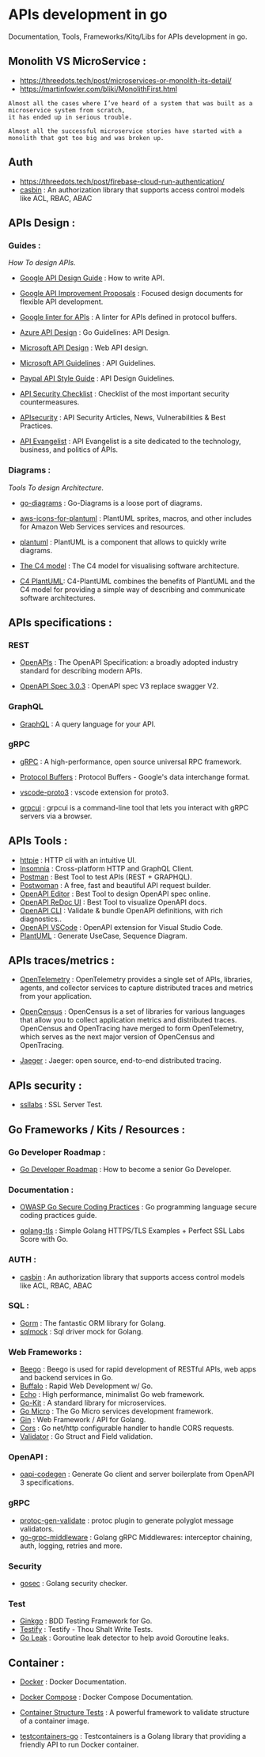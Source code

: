 # APIs development in go
Documentation, Tools, Frameworks/Kitq/Libs for APIs development in go.



## Monolith VS MicroService  :

 * https://threedots.tech/post/microservices-or-monolith-its-detail/
 * https://martinfowler.com/bliki/MonolithFirst.html

```
Almost all the cases where I’ve heard of a system that was built as a microservice system from scratch, 
it has ended up in serious trouble.

Almost all the successful microservice stories have started with a monolith that got too big and was broken up.

```
 
## Auth
 * https://threedots.tech/post/firebase-cloud-run-authentication/
 * [casbin](https://casbin.org/) : An authorization library that supports access control models like ACL, RBAC, ABAC



## APIs Design :

### Guides :

 *How To design APIs.*

* [Google API Design Guide](https://cloud.google.com/apis/design) : How to write API.
* [Google API Improvement Proposals](https://aip.dev) : Focused design documents for flexible API development.
* [Google linter for APIs](https://github.com/googleapis/api-linter) : A linter for APIs defined in protocol buffers.
* [Azure API Design](https://azure.github.io/azure-sdk/golang_design.html) : Go Guidelines: API Design.
* [Microsoft API Design](https://docs.microsoft.com/en-us/azure/architecture/best-practices/api-design) : Web API design.
* [Microsoft API Guidelines](https://github.com/microsoft/api-guidelines/blob/vNext/Guidelines.md) :  API Guidelines.
* [Paypal API Style Guide](https://github.com/paypal/api-standards/blob/master/api-style-guide.md) : API Design Guidelines.
* [API Security Checklist](https://github.com/shieldfy/API-Security-Checklist) : Checklist of the most important security countermeasures.
* [APIsecurity](https://apisecurity.io/) : API Security Articles, News, Vulnerabilities & Best Practices.

* [API Evangelist](http://apievangelist.com/) : API Evangelist is a site dedicated to the technology, business, and politics of APIs.

### Diagrams :

 *Tools To design Architecture.*

* [go-diagrams](https://github.com/blushft/go-diagrams) : Go-Diagrams is a loose port of diagrams.
* [aws-icons-for-plantuml](https://github.com/awslabs/aws-icons-for-plantuml) : PlantUML sprites, macros, and other includes for Amazon Web Services services and resources.
* [plantuml](https://plantuml.com/) : PlantUML is a component that allows to quickly write diagrams.
* [The C4 model](https://c4model.com/) : The C4 model for visualising software architecture.

* [C4 PlantUML](https://github.com/RicardoNiepel/C4-PlantUML): C4-PlantUML combines the benefits of PlantUML and the C4 model for providing a simple way of describing and communicate software architectures.

## APIs specifications :

### REST
* [OpenAPIs](https://www.openapis.org/) : The OpenAPI Specification: a broadly adopted industry standard for describing modern APIs.

* [OpenAPI Spec 3.0.3](https://github.com/OAI/OpenAPI-Specification/blob/master/versions/3.0.3.md#infoObject) : OpenAPI spec V3 replace swagger V2.

### GraphQL

* [GraphQL](https://graphql.org/) : A query language for your API.

### gRPC

* [gRPC](https://grpc.io/) : A high-performance, open source universal RPC framework.
* [Protocol Buffers](https://github.com/protocolbuffers/protobuf) : Protocol Buffers - Google's data interchange format.
* [vscode-proto3](https://github.com/zxh0/vscode-proto3) : vscode extension for proto3.

* [grpcui](https://github.com/fullstorydev/grpcui) : grpcui is a command-line tool that lets you interact with gRPC servers via a browser.

## APIs Tools :

* [httpie](https://httpie.org/) : HTTP cli with an intuitive UI.
* [Insomnia](https://github.com/Kong/insomnia) : Cross-platform HTTP and GraphQL Client.
* [Postman](https://www.postman.com/) : Best Tool to test APIs (REST + GRAPHQL).
* [Postwoman](https://github.com/liyasthomas/postwoman) : A free, fast and beautiful API request builder.
* [OpenAPI Editor](https://editor.swagger.io/) : Best Tool to design OpenAPI spec online.
* [OpenAPI ReDoc UI](https://redoc.ly/redoc/) : Best Tool to visualize OpenAPI docs.
* [OpenAPI CLI](https://redoc.ly/openapi-cli/) : Validate & bundle OpenAPI definitions, with rich diagnostics..
* [OpenAPI VSCode](https://marketplace.visualstudio.com/items?itemName=42Crunch.vscode-openapi) : OpenAPI extension for Visual Studio Code.
* [PlantUML](https://plantuml.com/fr/) : Generate UseCase, Sequence Diagram.

## APIs traces/metrics :

* [OpenTelemetry](https://opentelemetry.io/) : OpenTelemetry provides a single set of APIs, libraries, agents, and collector services to capture distributed traces and metrics from your application.
* [OpenCensus](https://opencensus.io/) : OpenCensus is a set of libraries for various languages that allow you to collect application metrics and distributed traces. OpenCensus and OpenTracing have merged to form OpenTelemetry, which serves as the next major version of OpenCensus and OpenTracing.

* [Jaeger](https://www.jaegertracing.io/) : Jaeger: open source, end-to-end distributed tracing.

## APIs security :

* [ssllabs](https://www.ssllabs.com/ssltest/analyze.html) : SSL Server Test.

## Go Frameworks / Kits / Resources :

### Go Developer Roadmap :

* [Go Developer Roadmap](https://github.com/Alikhll/golang-developer-roadmap) : How to become a senior Go Developer.

### Documentation :

* [OWASP Go Secure Coding Practices](https://github.com/OWASP/Go-SCP) : Go programming language secure coding practices guide.

* [golang-tls](https://github.com/denji/golang-tls) : Simple Golang HTTPS/TLS Examples + Perfect SSL Labs Score with Go.

### AUTH :
 * [casbin](https://casbin.org/) : An authorization library that supports access control models like ACL, RBAC, ABAC

### SQL :

* [Gorm](https://gorm.io/) : The fantastic ORM library for Golang.
* [sqlmock](https://github.com/DATA-DOG/go-sqlmock) : Sql driver mock for Golang.

### Web Frameworks :

* [Beego](https://github.com/astaxie/beego) : Beego is used for rapid development of RESTful APIs, web apps and backend services in Go.
* [Buffalo](https://github.com/gobuffalo/buffalo) : Rapid Web Development w/ Go.
* [Echo](https://github.com/labstack/echo) : High performance, minimalist Go web framework.
* [Go-Kit](https://github.com/go-kit/kit) : A standard library for microservices.
* [Go Micro](https://github.com/micro/go-micro) : The Go Micro services development framework.
* [Gin](https://gin-gonic.com/) : Web Framework / API for Golang.
* [Cors](https://github.com/rs/cors) : Go net/http configurable handler to handle CORS requests.
* [Validator](https://github.com/go-playground/validator) : Go Struct and Field validation.

### OpenAPI :

* [oapi-codegen](https://github.com/deepmap/oapi-codegen) : Generate Go client and server boilerplate from OpenAPI 3 specifications.

### gRPC

* [protoc-gen-validate](https://github.com/envoyproxy/protoc-gen-validate) : protoc plugin to generate polyglot message validators.
* [go-grpc-middleware](https://github.com/grpc-ecosystem/go-grpc-middleware) : Golang gRPC Middlewares: interceptor chaining, auth, logging, retries and more.

### Security

* [gosec](https://github.com/securego/gosec) : Golang security checker.

### Test

* [Ginkgo](https://github.com/onsi/ginkgo/) : BDD Testing Framework for Go.
* [Testify](https://github.com/stretchr/testify) : Testify - Thou Shalt Write Tests.
* [Go Leak](https://github.com/uber-go/goleak) : Goroutine leak detector to help avoid Goroutine leaks.


## Container :

* [Docker](https://docs.docker.com/) : Docker Documentation.

* [Docker Compose](https://docs.docker.com/compose/) :  Docker Compose Documentation.

* [Container Structure Tests](https://github.com/GoogleContainerTools/container-structure-test) : A powerful framework to validate structure of a container image.

* [testcontainers-go](https://github.com/testcontainers/testcontainers-go) : Testcontainers is a Golang library that providing a friendly API to run Docker container.
